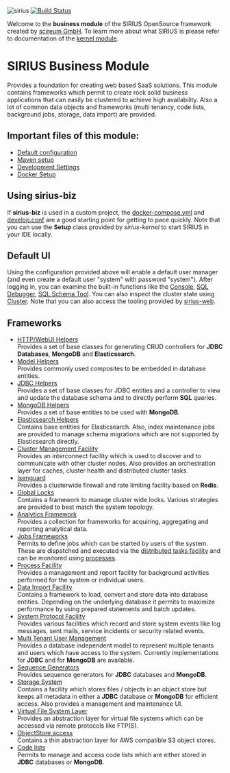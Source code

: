 ![sirius](https://raw.githubusercontent.com/scireum/sirius-kernel/master/docs/sirius.jpg)
[![Build Status](https://drone.scireum.com/api/badges/scireum/sirius-biz/status.svg?ref=refs/heads/develop)](https://drone.scireum.com/scireum/sirius-biz)

Welcome to the **business module** of the SIRIUS OpenSource framework created by [scireum GmbH](https://www.scireum.de). 
To learn more about what SIRIUS is please refer to documentation of the [kernel module](https://github.com/scireum/sirius-kernel).

# SIRIUS Business Module

Provides a foundation for creating web based SaaS solutions. This module contains frameworks which permit to create
rock solid business applications that can easily be clustered to achieve high availability. Also a lot of common
data objects and frameworks (multi tenancy, code lists, background jobs, storage, data import) are provided.

## Important files of this module: 

* [Default configuration](src/main/resources/component-biz.conf)
* [Maven setup](pom.xml)
* [Development Settings](develop.conf)
* [Docker Setup](docker-compose.yml)

## Using sirius-biz

If **sirius-biz** is used in a custom project, the [docker-compose.yml](docker-compose.yml) and [develop.conf](develop.conf)
are a good starting point for getting to pace quickly. Note that you can use the **Setup** class provided by
*sirius-kernel* to start SIRIUS in your IDE locally.

## Default UI

Using the configuration provided above will enable a default user manager (and even create a default user "system" with password "system").
After logging in, you can examine the built-in functions like the 
[Console](http://localhost:9000/system/console), [SQL Debugger](http://localhost:9000/system/sql),
 [SQL Schema Tool](http://localhost:9000/system/schema). You can also inspect the cluster state
 using [Cluster](http://localhost:9000/system/cluster). Note that you can also access the
 tooling provided by [sirius-web](https://github.com/scireum/sirius-web).


## Frameworks

* [HTTP/WebUI Helpers](src/main/java/sirius/biz/web)\
Provides a set of base classes for generating CRUD controllers for **JDBC Databases**, **MongoDB** and **Elasticsearch**.
* [Model Helpers](src/main/java/sirius/biz/model)\
Provides commonly used composites to be embedded in database entities.
* [JDBC Helpers](src/main/java/sirius/biz/jdbc)\
Provides a set of base classes for JDBC entities and a controller to view and update the database schema and to 
directly perform **SQL** queries.
* [MongoDB Helpers](src/main/java/sirius/biz/mongo)\
Provides a set of base entities to be used with **MongoDB**.
* [Elasticsearch Helpers](src/main/java/sirius/biz/elastic)\
Contains base entities for Elasticsearch. Also, index maintenance jobs are provided to manage schema migrations which 
are not supported by Elasticsearch directly.
* [Cluster Management Facility](src/main/java/sirius/biz/cluster)\
Provides an interconnect facility which is used to discover and to communicate with other cluster nodes.
Also provides an orchestration layer for caches, cluster health and distributed cluster tasks.
* [Isenguard](src/main/java/sirius/biz/isenguard)\
Provides a clusterwide firewall and rate limiting facility based on **Redis**.
* [Global Locks](src/main/java/sirius/biz/locks)\
Contains a framework to manage cluster wide locks. Various strategies are provided to best match
the system topology.
* [Analytics Framework](src/main/java/sirius/biz/analytics)\
Provides a collection for frameworks for acquiring, aggregating and reporting 
analytical data.
* [Jobs Frameworks](src/main/java/sirius/biz/jobs)\
Permits to define jobs which can be started by users of the system. These are dispatched and executed via
the [distributed tasks facility](src/main/java/sirius/biz/cluster/work) and can be monitored using
[processes](src/main/java/sirius/biz/process).
* [Process Facility](src/main/java/sirius/biz/process)\
Provides a management and report facility for background activities performed for the system or individual users.
* [Data Import Facility](src/main/java/sirius/biz/importer)\
Contains a framework to load, convert and store data into database entities. Depending on the underlying database it
permits to maximize performance by using prepared statements and batch updates.
* [System Protocol Facility](src/main/java/sirius/biz/protocol)\
Provides various facilities which record and store system events like log messages, sent mails, service incidents or 
security related events. 
* [Multi Tenant User Management](src/main/java/sirius/biz/tenants)\
Provides a database independent model to represent multiple tenants and users which have access to the system.
Currently implementations for **JDBC** and for **MongoDB** are available.
* [Sequence Generators](src/main/java/sirius/biz/sequences)\
Provides sequence generators for **JDBC** databases and **MongoDB**.
* [Storage System](src/main/java/sirius/biz/storage)\
Contains a facility which stores files / objects in an object store but keeps all metadata in
either a **JDBC** database or **MongoDB** for efficient access. Also provides a management and maintenance UI.
* [Virtual File System Layer](src/main/java/sirius/biz/vfs)\
Provides an abstraction layer for virtual file systems which can be accessed via remote protocols like FTP(S).
* [ObjectStore access](src/main/java/sirius/biz/storage/s3)\
Contains a thin abstraction layer for AWS compatible S3 object stores.
* [Code lists](src/main/java/sirius/biz/codelists)\
Permits to manage and access code lists which are either stored in **JDBC** databases or **MongoDB**.
